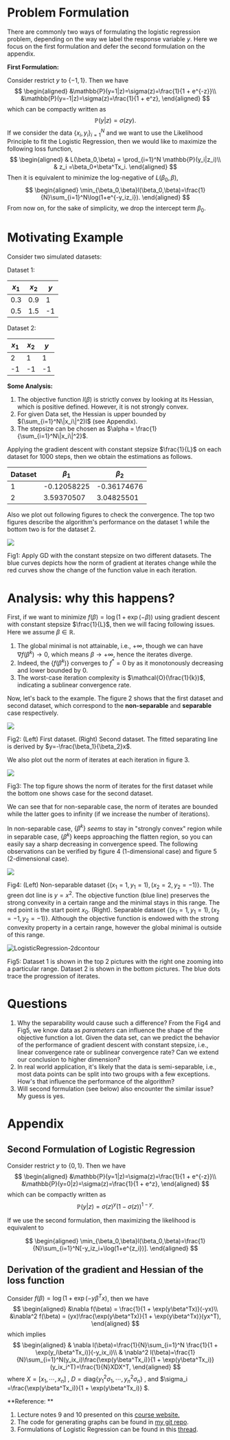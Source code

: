 # Problem Formulation


There are commonly two ways of formulating the logistic regression problem, depending on the way we label the response variable $y$. Here we focus on the first formulation and defer the second formulation on the appendix.

**First Formulation:**

Consider restrict $y$ to $\{-1,1\}$. Then we have
$$
\begin{aligned}
&\mathbb{P}(y=1|z)=\sigma(z)=\frac{1}{1 + e^{-z}}\\
&\mathbb{P}(y=-1|z)=\sigma(z)=\frac{1}{1 + e^z},
\end{aligned}
$$
which can be compactly written as 
$$
\mathbb{P}(y|z)=\sigma(zy).
$$
If we consider the data $\{x_i,y_i\}_{i=1}^N$ and we want to use the Likelihood Principle to fit the Logistic Regression, then we would like to maximize the following loss function,
$$
\begin{aligned}
&	L(\beta_0,\beta) = \prod_{i=1}^N \mathbb{P}(y_i|z_i)\\
& z_i =\beta_0+\beta^Tx_i.
\end{aligned}
$$
Then it is equivalent to minimize the log-negative of $L(\beta_0,\beta)$,
$$
\begin{aligned}
\min_{\beta_0,\beta}l(\beta_0,\beta)=\frac{1}{N}\sum_{i=1}^N\log(1+e^{-y_iz_i}).
\end{aligned}
$$
From now on,  for the sake of simplicity, we drop the intercept term $\beta_0$.

# Motivating Example



Consider two simulated datasets:

Dataset 1:

| $x_1$ | $x_2$ | $y$  |
| ----- | ----- | ---- |
| 0.3   | 0.9   | 1    |
| 0.5   | 1.5   | -1   |

Dataset 2:

| $x_1$ | $x_2$ | $y$  |
| ----- | ----- | ---- |
| 2     | 1     | 1    |
| -1    | -1    | -1   |



 **Some Analysis:**

1. The objective function $l(\beta)$ is strictly convex by looking at its Hessian, which is positive defined. However, it is not strongly convex.
2. For given Data set, the Hessian is upper bounded by $(\sum_{i=1}^N\|x_i\|^2)I$ (see Appendix).
3. The stepsize can be chosen as $\alpha = \frac{1}{\sum_{i=1}^N\|x_i\|^2}$.

Applying the gradient descent with constant stepsize $\frac{1}{L}$ on each dataset for 1000 steps, then we obtain the estimations as follows.

| Dataset | $\beta_1$   | $\beta_2$   |
| ------- | ----------- | ----------- |
| 1       | -0.12058225 | -0.36174676 |
| 2       | 3.59370507  | 3.04825501  |

Also we plot out following figures to check the convergence. The top two figures describe the algorithm's performance on the dataset 1 while the bottom two is for the  dataset 2.



![](figs/LogisticRegression.png)

Fig1: Apply GD with the constant stepsize on two different datasets. The blue curves depicts how the norm of gradient at iterates change while the red curves show the change of the function value in each iteration.

# Analysis: why this happens?

First, if we want to minimize $f(\beta)=\log(1 + \exp(-\beta))$ using gradient descent with constant stepsize $\frac{1}{L}$, then we will facing following issues. Here we assume $\beta \in \mathbb{R}$.

1. The global minimal is not attainable, i.e., $+\infty$, though we can have $\nabla f(\beta^k)\rightarrow 0$, which means $\beta \rightarrow +\infty$, hence the iterates diverge.
2. Indeed,  the $\{f(\beta^k)\}$ converges to $f^*=0$ by as it monotonously decreasing and lower bounded by $0$.
3. The worst-case iteration complexity is $\mathcal{O}(\frac{1}{k})$, indicating a sublinear convergence rate.

Now, let's back to the example. The figure 2 shows that the first dataset and second dataset, which correspond to the **non-separable** and **separable** case respectively.

![](texcode/LogisticSeparableNonseparable.png)

Fig2: (Left) First dataset. (Right) Second dataset. The fitted separating line is derived by $y=-\frac{\beta_1}{\beta_2}x$.

We also plot out the norm of iterates at each iteration in figure 3. 

![](figs/LogisticRegression-iterates.png)

Fig3: The top figure shows the norm of iterates for the first dataset while the bottom one shows case for the second dataset.

We can see that for non-separable case, the norm of iterates are bounded while the latter goes to infinity (if we increase the number of iterations).

In non-separable case, $\{\beta^k\}$ *seems*  to stay in "strongly convex" region while in separable case, $\{\beta^k\}$ keeps approaching the flatten region, so you can easily say a sharp decreasing in convergence speed. The following observations can be verified by figure 4 (1-dimensional case) and figure 5 (2-dimensional case).

![](figs/LogisticRegression-1dcontour.png)

Fig4:  (Left) Non-separable dataset  $\{(x_1=1, y_1=1), (x_2=2, y_2=-1)\}$.  The green dot line is $y=x^2$. The objective function (blue line) preserves the strong convexity in a certain range and the minimal stays in this range. The red point is the start point $x_0$.  (Right). Separable dataset $\{(x_1=1, y_1=1), (x_2=-1, y_2=-1)\}$. Although the  objective function is endowed with the strong convexity property in a certain range, however the global minimal is outside of this range.

![LogisticRegression-2dcontour](figs/LogisticRegression-2dcontour.png)

Fig5:  Dataset 1 is shown in the top 2 pictures with the right one zooming into a particular range. Dataset 2 is shown in the bottom pictures.  The blue dots trace the progression of iterates.

# Questions

1. Why the separability would cause such a difference? From the Fig4 and Fig5, we know data as *parameters* can influence the shape of the objective function a lot.  Given the data set,  can we predict the behavior of the performance of gradient descent with constant stepsize, i.e., linear convergence rate or sublinear convergence rate? Can we extend our conclusion to higher dimension?
2. In real world application, it's likely that the data is semi-separable, i.e., most data points can be split into two groups with a few exceptions. How's that influence the performance of the algorithm?
3. Will second formulation (see below) also encounter the similar issue? My guess is yes.

# Appendix

## Second Formulation of Logistic Regression

Consider restrict $y$ to $\{0,1\}$. Then we have
$$
\begin{aligned}
&\mathbb{P}(y=1|z)=\sigma(z)=\frac{1}{1 + e^{-z}}\\
&\mathbb{P}(y=0|z)=\sigma(z)=\frac{1}{1 + e^z},
\end{aligned}
$$
which can be compactly written as 
$$
\mathbb{P}(y|z)=\sigma(z)^y(1-\sigma(z))^{1-y}.
$$

If we use the second formulation, then maximizing the likelihood  is equivalent to

$$
\begin{aligned}
\min_{\beta_0,\beta}l(\beta_0,\beta)=\frac{1}{N}\sum_{i=1}^N[-y_iz_i+\log(1+e^{z_i})].
\end{aligned}
$$



## Derivation of the gradient and Hessian of the loss function

Consider $f(\beta)=\log (1 + \exp(-y\beta^Tx)$, then we have
$$
\begin{aligned}
&\nabla f(\beta) = \frac{1}{1 + \exp(y\beta^Tx)}(-yx)\\
&\nabla^2 f(\beta) = (yx)\frac{\exp(y\beta^Tx)}{1 + \exp(y\beta^Tx)}(yx^T),
\end{aligned}
$$
which implies
$$
\begin{aligned}
& \nabla l(\beta)=\frac{1}{N}\sum_{i=1}^N \frac{1}{1 + \exp(y_i\beta^Tx_i)}(-y_ix_i)\\
& \nabla^2 l(\beta)=\frac{1}{N}\sum_{i=1}^N(y_ix_i)\frac{\exp(y\beta^Tx_i)}{1 + \exp(y\beta^Tx_i)}(y_ix_i^T)=\frac{1}{N}XDX^T,
\end{aligned}
$$
where $X=[x_1,\cdots,x_n]$ , $D=\text{diag}\{y_1^2\sigma_1,\cdots,y_n^2\sigma_n\}$ , and $\sigma_i =\frac{\exp(y\beta^Tx_i)}{1 + \exp(y\beta^Tx_i)} $. 



**Reference: **

1. Lecture notes 9 and 10 presented on this [course website.](https://wiki.illinois.edu/wiki/display/ie510/IE+510+Applied+Nonlinear+Programming+Home)
2. The code for generating graphs can be found in [my git repo](https://github.com/Rothdyt/all_of_optimization/blob/master/_draft/Algorithms/pycode/LogisticRegression.py).
3. Formulations of Logistic Regression can be found in this [thread](https://stats.stackexchange.com/questions/250937/which-loss-function-is-correct-for-logistic-regression/279698#279698).


